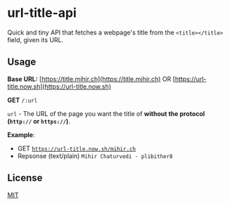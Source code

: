 # url-title-api

Quick and tiny API that fetches a webpage's title from the `<title></title>` field, given its URL.

## Usage

**Base URL:** [https://title.mihir.ch](https://title.mihir.ch) OR [https://url-title.now.sh](https://url-title.now.sh)

**GET** `/:url`

`url` - The URL of the page you want the title of **without the protocol (`http://` or `https://`)**.

**Example**:

* GET [`https://url-title.now.sh/mihir.ch`](https://url-title.now.sh/mihir.ch)
* Repsonse (text/plain) `Mihir Chaturvedi · plibither8`

## License

[MIT](LICENSE)

